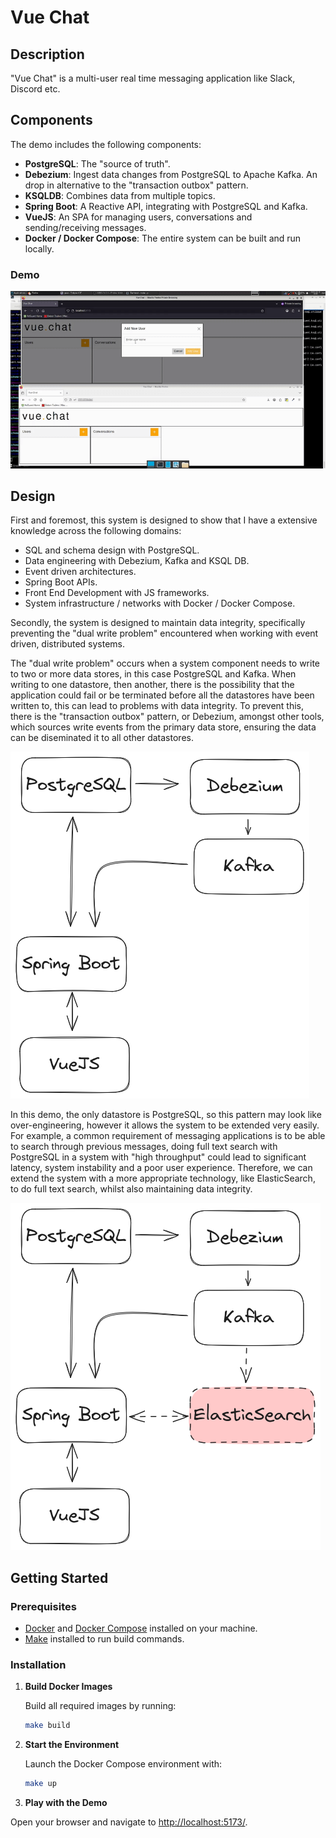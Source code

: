 # Vue Chat

## Description

"Vue Chat" is a multi-user real time messaging application like Slack, Discord etc.

## Components

The demo includes the following components:

- **PostgreSQL**: The "source of truth".
- **Debezium**: Ingest data changes from PostgreSQL to Apache Kafka. An drop in alternative to the "transaction outbox" pattern.
- **KSQLDB**: Combines data from multiple topics.
- **Spring Boot**: A Reactive API, integrating with PostgreSQL and Kafka.
- **VueJS**: An SPA for managing users, conversations and sending/receiving messages.
- **Docker / Docker Compose**: The entire system can be built and run locally.

### Demo

![Vue Chat Demo](docs/vue-chat-demo.gif)

## Design

First and foremost, this system is designed to show that I have a extensive knowledge across the following domains: 

* SQL and schema design with PostgreSQL.
* Data engineering with Debezium, Kafka and KSQL DB.
* Event driven architectures.
* Spring Boot APIs.
* Front End Development with JS frameworks.
* System infrastructure / networks with Docker / Docker Compose.

Secondly, the system is designed to maintain data integrity, specifically preventing the "dual write problem" encountered when working with event driven, distributed systems.

The "dual write problem" occurs when a system component needs to write to two or more data stores, in this case PostgreSQL and Kafka. When writing to one datastore, then another, there is the possibility that the application could fail or be terminated before all the datastores have been written to, this can lead to problems with data integrity. To prevent this, there is the "transaction outbox" pattern, or Debezium, amongst other tools, which sources write events from the primary data store, ensuring the data can be diseminated it to all other datastores.

![Vue Chat](docs/vue-chat.png)

In this demo, the only datastore is PostgreSQL, so this pattern may look like over-engineering, however it allows the system to be extended very easily. For example, a common requirement of messaging applications is to be able to search through previous messages, doing full text search with PostgreSQL in a system with "high throughput" could lead to significant latency, system instability and a poor user experience. Therefore, we can extend the system with a more appropriate technology, like ElasticSearch, to do full text search, whilst also maintaining data integrity.

![Vue Chat Extended](docs/vue-chat-extended.png)

## Getting Started

### Prerequisites

- [Docker](https://docs.docker.com/get-docker/) and [Docker Compose](https://docs.docker.com/compose/install/) installed on your machine.
- [Make](https://www.gnu.org/software/make/) installed to run build commands.

### Installation

1. **Build Docker Images**

   Build all required images by running:
   ```bash
   make build
   
2. **Start the Environment**
   
   Launch the Docker Compose environment with:
   ```bash
   make up
   
3. **Play with the Demo**

  Open your browser and navigate to [http://localhost:5173/](http://localhost:5173/).
   
